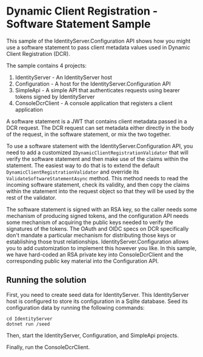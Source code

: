 # Dynamic Client Registration - Software Statement Sample

This sample of the IdentityServer.Configuration API shows how you might use a software statement to pass client metadata values used in Dynamic Client Registration (DCR).

The sample contains 4 projects:

1. IdentityServer - An IdentityServer host
2. Configuration - A host for the IdentityServer.Configuration API
3. SimpleApi - A simple API that authenticates requests using bearer tokens signed by IdentityServer
4. ConsoleDcrClient - A console application that registers a client application

A software statement is a JWT that contains client metadata passed in a DCR request. The DCR request can set metadata either directly in the body of the request, in the software statement, or mix the two together. 

To use a software statement with the IdentityServer.Configuration API, you need to add a customized `IDynamicClientRegistrationValidator` that will verify the software statement and then make use of the claims within the statement. The easiest way to do that is to extend the default `DynamicClientRegistrationValidator` and override its `ValidateSoftwareStatementAsync` method. This method needs to read the incoming software statement, check its validity, and then copy the claims within the statement into the request object so that they will be used by the rest of the validator.

The software statement is signed with an RSA key, so the caller needs some mechanism of producing signed tokens, and the configuration API needs some mechanism of acquiring the public keys needed to verify the signatures of the tokens. The OAuth and OIDC specs on DCR specifically don't mandate a particular mechanism for distributing those keys or establishing those trust relationships. IdentityServer.Configuration allows you to add customization to implement this however you like. In this sample, we have hard-coded an RSA private key into ConsoleDcrClient and the corresponding public key material into the Configuration API.

## Running the solution

First, you need to create seed data for IdentityServer. This IdentityServer host is configured to store its configuration in a Sqlite database. Seed its configuration data by running the following commands:

```
cd IdentityServer
dotnet run /seed
```

Then, start the IdentityServer, Configuration, and SimpleApi projects.

Finally, run the ConsoleDcrClient.

